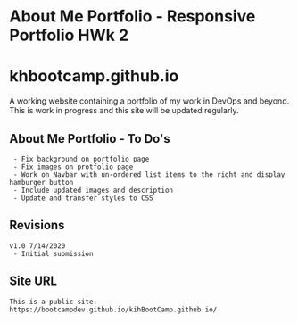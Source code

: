 # About Me Portfolio - Responsive Portfolio HWk 2

# khbootcamp.github.io

A working website containing a portfolio of my work in DevOps and beyond.  This is work in progress and this site will be updated regularly.  

## About Me Portfolio - To Do's
~~~
 - Fix background on portfolio page
 - Fix images on protfolio page
 - Work on Navbar with un-ordered list items to the right and display hamburger button
 - Include updated images and description
 - Update and transfer styles to CSS
~~~

## Revisions
~~~
v1.0 7/14/2020
 - Initial submission
~~~

## Site URL
~~~
This is a public site.
https://bootcampdev.github.io/kihBootCamp.github.io/
~~~
